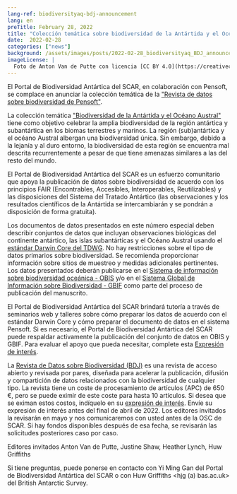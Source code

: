 ```yaml
---
lang-ref: biodiversityaq-bdj-announcement
lang: en
preTitle: February 28, 2022
title: "Colección temática sobre biodiversidad de la Antártida y el Océano Austral - Revista de Datos sobre Biodiversidad"
date:  2022-02-28
categories: ["news"]
background: /assets/images/posts/2022-02-28_biodiversityaq_BDJ_announcement.jpg
imageLicense: |
  Foto de Anton Van de Putte con licencia [CC BY 4.0](https://creativecommons.org/licenses/by/4.0/)
---
```


El Portal de Biodiversidad Antártica del SCAR, en colaboración con Pensoft, se complace en anunciar la colección temática de la ["Revista de datos sobre biodiversidad de Pensoft"](https://bdj.pensoft.net/).

La colección temática ["Biodiversidad de la Antártida y el Océano Austral"](https://bdj.pensoft.net/topical_collection/143/) tiene como objetivo celebrar la amplia biodiversidad de la región antártica y subantártica en los biomas terrestres y marinos. La región (sub)antártica y el océano Austral albergan una biodiversidad única. Sin embargo, debido a la lejanía y al duro entorno, la biodiversidad de esta región se encuentra mal descrita recurrentemente a pesar de que tiene amenazas similares a las del resto del mundo.

El Portal de Biodiversidad Antártica del SCAR es un esfuerzo comunitario que apoya la publicación de datos sobre biodiversidad de acuerdo con los principios FAIR (Encontrables, Accesibles, Interoperables, Reutilizables) y las disposiciones del Sistema del Tratado Antártico (las observaciones y los resultados científicos de la Antártida se intercambiarán y se pondrán a disposición de forma gratuita).

Los documentos de datos presentados en este número especial deben describir conjuntos de datos que incluyan observaciones biológicas del continente antártico, las islas subantárticas y el Océano Austral usando el [estándar Darwin Core del TDWG](https://dwc.tdwg.org/). No hay restricciones sobre el tipo de datos primarios sobre biodiversidad. Se recomienda proporcionar información sobre sitios de muestreo y medidas adicionales pertinentes. Los datos presentados deberán publicarse en el [Sistema de información sobre biodiversidad oceánica - OBIS](http://www.obis.org/) y/o en el [Sistema Global de Información sobre Biodiversidad - GBIF](http://www.gbif.org/) como parte del proceso de publicación del manuscrito.

El Portal de Biodiversidad Antártica del SCAR brindará tutoría a través de seminarios web y talleres sobre cómo preparar los datos de acuerdo con el estándar Darwin Core y cómo preparar el documento de datos en el sistema Pensoft. Si es necesario, el Portal de Biodiversidad Antártica del SCAR puede respaldar activamente la publicación del conjunto de datos en OBIS y GBIF. Para evaluar el apoyo que pueda necesitar, complete esta [Expresión de interés](https://forms.gle/zddVfPt3Bj7sZ4ya7).

La [Revista de Datos sobre Biodiversidad (BDJ)](https://bdj.pensoft.net/) es una revista de acceso abierto y revisada por pares, diseñada para acelerar la publicación, difusión y compartición de datos relacionados con la biodiversidad de cualquier tipo. La revista tiene un coste de procesamiento de artículos (APC) de 650 €, pero se puede eximir de este coste para hasta 10 artículos.
Si desea que se eximan estos costos, indíquelo en su [expresión de interés](https://forms.gle/zddVfPt3Bj7sZ4ya7). Envíe su expresión de interés antes del final de abril de 2022. Los editores invitados la revisarán en mayo y nos comunicaremos con usted antes de la OSC de SCAR. Si hay fondos disponibles después de esa fecha, se revisarán las solicitudes posteriores caso por caso.

Editores invitados
Anton Van de Putte, Justine Shaw, Heather Lynch, Huw Griffiths

Si tiene preguntas, puede ponerse en contacto con Yi Ming Gan del Portal de Biodiversidad Antártica del SCAR o con Huw Griffiths <hjg (a) bas.ac.uk> del British Antarctic Survey.


